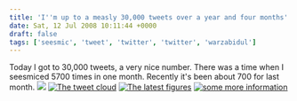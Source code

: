 ```yaml
---
title: 'I''m up to a measly 30,000 tweets over a year and four months'
date: Sat, 12 Jul 2008 10:11:44 +0000
draft: false
tags: ['seesmic', 'tweet', 'twitter', 'twitter', 'warzabidul']
---
```


Today I got to 30,000 tweets, a very nice number. There was a time when I seesmiced 5700 times in one month. Recently it's been about 700 for last month. [![](http://seesmic.com/images/spacer.gif)](http://seesmic.com) [![The tweet cloud](http://www.main-vision.com/richard/blog/wp-content/uploads/2008/07/picture-19-300x150.png "The tweet cloud")](http://www.main-vision.com/richard/blog/wp-content/uploads/2008/07/picture-19.png) [![The latest figures](http://www.main-vision.com/richard/blog/wp-content/uploads/2008/07/picture-20-300x298.png "The latest figures. ")](http://www.main-vision.com/richard/blog/wp-content/uploads/2008/07/picture-20.png) [![some more information](http://www.main-vision.com/richard/blog/wp-content/uploads/2008/07/picture-21-300x202.png "and more information")](http://www.main-vision.com/richard/blog/wp-content/uploads/2008/07/picture-21.png)